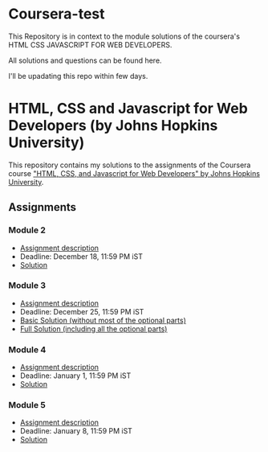# Coursera-test
This Repository is in context to the module solutions of the coursera's HTML CSS JAVASCRIPT FOR WEB DEVELOPERS.

All solutions and questions can be found here.

I'll be upadating this repo within few days.

# HTML, CSS and Javascript for Web Developers (by Johns Hopkins University)

This repository contains my solutions to the assignments of the Coursera course
["HTML, CSS, and Javascript for Web Developers" by Johns Hopkins University](https://www.coursera.org/learn/html-css-javascript-for-web-developers).

## Assignments

### Module 2
* [Assignment description](./descriptions/assignment2/Assignment-2.md)
* Deadline: December 18, 11:59 PM iST
* [Solution](https://github.com/RavirajWadnerkar/module2-solution/)

### Module 3
* [Assignment description](./descriptions/assignment3/Assignment-3.md)
* Deadline: December 25, 11:59 PM iST
* [Basic Solution (without most of the optional parts)](https://goggle.github.io/Coursera_HTML-CSS-Javascript-for-Web-Developers/module3_solution/index_basic.html)
* [Full Solution (including all the optional parts)](https://github.com/RavirajWadnerkar/module3-solution/)

### Module 4
* [Assignment description](./descriptions/assignment4/Assignment-4.md)
* Deadline: January 1, 11:59 PM iST
* [Solution](https://goggle.github.io/Coursera_HTML-CSS-Javascript-for-Web-Developers/module4_solution/)

### Module 5
* [Assignment description](./descriptions/assignment5/Assignment-5.md)
* Deadline: January 8, 11:59 PM iST
* [Solution](https://goggle.github.io/Coursera_HTML-CSS-Javascript-for-Web-Developers/module5_solution/)
